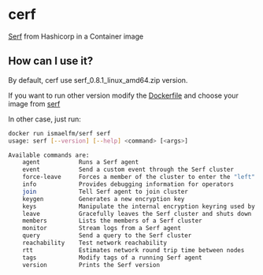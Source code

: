 # cerf

[Serf](https://www.serf.io/) from Hashicorp in a Container image

## How can I use it?

By default, cerf use serf_0.8.1_linux_amd64.zip version.

If you want to run other version modify the [Dockerfile](cerf/Dockerfile) and choose your image from [serf](cerf/serf/)

In other case, just run:

```sh
docker run ismaelfm/serf serf
usage: serf [--version] [--help] <command> [<args>]

Available commands are:
    agent           Runs a Serf agent
    event           Send a custom event through the Serf cluster
    force-leave     Forces a member of the cluster to enter the "left" state
    info            Provides debugging information for operators
    join            Tell Serf agent to join cluster
    keygen          Generates a new encryption key
    keys            Manipulate the internal encryption keyring used by Serf
    leave           Gracefully leaves the Serf cluster and shuts down
    members         Lists the members of a Serf cluster
    monitor         Stream logs from a Serf agent
    query           Send a query to the Serf cluster
    reachability    Test network reachability
    rtt             Estimates network round trip time between nodes
    tags            Modify tags of a running Serf agent
    version         Prints the Serf version
```
